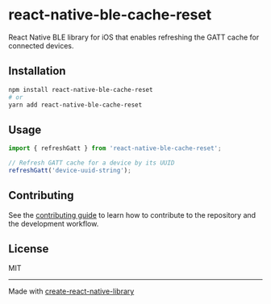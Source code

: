 # react-native-ble-cache-reset

React Native BLE library for iOS that enables refreshing the GATT cache for connected devices.

## Installation

```sh
npm install react-native-ble-cache-reset
# or
yarn add react-native-ble-cache-reset
```

## Usage

```javascript
import { refreshGatt } from 'react-native-ble-cache-reset';

// Refresh GATT cache for a device by its UUID
refreshGatt('device-uuid-string');
```


## Contributing

See the [contributing guide](CONTRIBUTING.md) to learn how to contribute to the repository and the development workflow.

## License

MIT

---

Made with [create-react-native-library](https://github.com/callstack/react-native-builder-bob)
